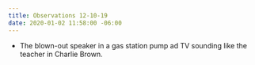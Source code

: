 ```yaml
---
title: Observations 12-10-19
date: 2020-01-02 11:58:00 -06:00
---
```


- The blown-out speaker in a gas station pump ad TV sounding like the teacher in Charlie Brown.
